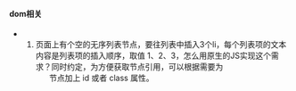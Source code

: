 #### dom相关 
- 1. 页面上有个空的无序列表节点，要往列表中插入3个li，每个列表项的文本内容是列表项的插入顺序，取值 1、2、3，怎么用原生的JS实现这个需求？同时约定，为方便获取节点引用，可以根据需要为 <ul> 节点加上 id 或者 class 属性。
